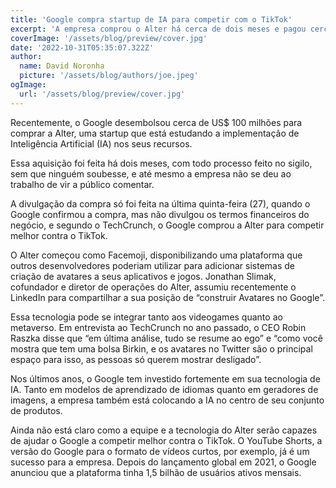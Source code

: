 ```yaml
---
title: 'Google compra startup de IA para competir com o TikTok'
excerpt: 'A empresa comprou o Alter há cerca de dois meses e pagou cerca de US$ 100 milhões'
coverImage: '/assets/blog/preview/cover.jpg'
date: '2022-10-31T05:35:07.322Z'
author:
  name: David Noronha
  picture: '/assets/blog/authors/joe.jpeg'
ogImage:
  url: '/assets/blog/preview/cover.jpg'
---
```


Recentemente, o Google desembolsou cerca de US$ 100 milhões para comprar a Alter, uma startup que está estudando a implementação de Inteligência Artificial (IA) nos seus recursos.

Essa aquisição foi feita há dois meses, com todo processo feito no sigilo, sem que ninguém soubesse, e até mesmo a empresa não se deu ao trabalho de vir a público comentar.

A divulgação da compra só foi feita na última quinta-feira (27), quando o Google confirmou a compra, mas não divulgou os termos financeiros do negócio, e segundo o TechCrunch, o Google comprou a Alter para competir melhor contra o TikTok.

O Alter começou como Facemoji, disponibilizando uma plataforma que outros desenvolvedores poderiam utilizar para adicionar sistemas de criação de avatares a seus aplicativos e jogos. Jonathan Slimak, cofundador e diretor de operações do Alter, assumiu recentemente o LinkedIn para compartilhar a sua posição de “construir Avatares no Google”.

Essa tecnologia pode se integrar tanto aos videogames quanto ao metaverso. Em entrevista ao TechCrunch no ano passado, o CEO Robin Raszka disse que “em última análise, tudo se resume ao ego” e “como você mostra que tem uma bolsa Birkin, e os avatares no Twitter são o principal espaço para isso, as pessoas só querem mostrar desligado”.

Nos últimos anos, o Google tem investido fortemente em sua tecnologia de IA. Tanto em modelos de aprendizado de idiomas quanto em geradores de imagens, a empresa também está colocando a IA no centro de seu conjunto de produtos.

Ainda não está claro como a equipe e a tecnologia do Alter serão capazes de ajudar o Google a competir melhor contra o TikTok. O YouTube Shorts, a versão do Google para o formato de vídeos curtos, por exemplo, já é um sucesso para a empresa. Depois do lançamento global em 2021, o Google anunciou que a plataforma tinha 1,5 bilhão de usuários ativos mensais.
